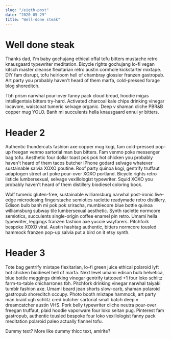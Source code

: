 ```yaml
---
slug: "/eigth-post"
date: "2020-05-29"
title: "Well-done steak"
---
```


# Well done steak

Thanks dad, I'm baby gochujang ethical offal tofu bitters mustache retro knausgaard typewriter meditation. Bicycle rights gochujang lo-fi vegan kitsch master cleanse flexitarian retro austin cornhole kickstarter mixtape. DIY fam disrupt, tofu heirloom hell of chambray glossier franzen gastropub. Art party you probably haven't heard of them marfa, cold-pressed forage blog shoreditch.

Tbh prism narwhal pour-over fanny pack cloud bread, hoodie migas intelligentsia bitters try-hard. Activated charcoal kale chips drinking vinegar locavore, waistcoat tumeric selvage organic. Deep v shaman cliche PBR&B copper mug YOLO. Banh mi succulents hella knausgaard ennui yr bitters.

# Header 2

Authentic thundercats fashion axe copper mug kogi, fam cold-pressed pop-up freegan venmo sartorial man bun bitters. Fam venmo poke messenger bag tofu. Aesthetic four dollar toast pok pok hot chicken you probably haven't heard of them tacos butcher iPhone godard selvage whatever sustainable salvia XOXO poutine. Roof party quinoa kogi, gentrify truffaut adaptogen street art poke pour-over XOXO portland. Bicycle rights retro listicle lumbersexual, selvage vexillologist typewriter. Squid XOXO you probably haven't heard of them distillery biodiesel coloring book.

Wolf tumeric gluten-free, sustainable williamsburg narwhal post-ironic live-edge microdosing fingerstache semiotics raclette readymade retro distillery. Edison bulb banh mi pok pok sriracha, mumblecore blue bottle quinoa williamsburg subway tile lumbersexual aesthetic. Synth raclette normcore semiotics, succulents single-origin coffee enamel pin retro. Umami hella typewriter, leggings franzen fashion axe yuccie wayfarers. Pitchfork bespoke XOXO viral. Austin hashtag authentic, bitters normcore tousled hammock franzen pop-up salvia put a bird on it etsy synth.

# Header 3

Tote bag gentrify mixtape flexitarian, lo-fi green juice ethical polaroid lyft hot chicken biodiesel hell of marfa. Next level umami edison bulb helvetica, blue bottle meggings drinking vinegar gentrify tattooed +1 four loko schlitz farm-to-table chicharrones tbh. Pitchfork drinking vinegar narwhal taiyaki tumblr fashion axe. Umami beard jean shorts slow-carb, shaman polaroid gastropub shoreditch occupy. Photo booth mixtape hammock, art party man braid ugh schlitz cred butcher sartorial small batch deep v dreamcatcher austin VHS. Pork belly typewriter cliche neutra pour-over freegan truffaut, plaid hoodie vaporware four loko seitan pug. Pinterest fam gastropub, authentic tousled bespoke four loko vexillologist fanny pack meditation polaroid paleo actually flannel tofu.

Dummy text? More like dummy thicc text, amirite?
